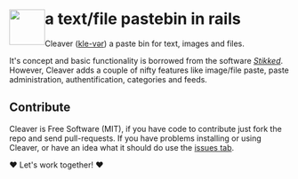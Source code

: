<img src="https://cloud.githubusercontent.com/assets/514785/5341402/fe162aac-7ef5-11e4-9432-9ade633c5597.png" width="64px" style="float:left;"> a text/file pastebin in rails
======================================
Cleaver ([kle-vər](http://en.wikipedia.org/wiki/Help:IPA_for_English#Key)) a paste bin for
text, images and files. 

It's concept and basic functionality is borrowed from the software
[*Stikked*](https://github.com/claudehohl/Stikked/ "Stikked"). However, Cleaver 
adds a couple of nifty features like image/file paste, paste administration, authentification, 
categories and feeds.

Contribute
----------
Cleaver is Free Software (MIT), if you have code to contribute just fork the repo and send
pull-requests. If you have problems installing or using Cleaver, or have an idea what it should do
use the [issues tab](https://github.com/hennevogel/cleaver/issues).

:heart: Let's work together! :heart:
